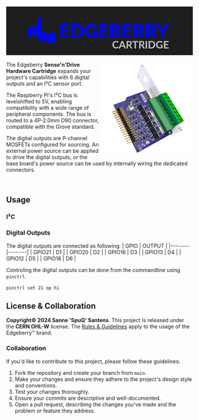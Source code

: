 ![Edgeberry banner](https://raw.githubusercontent.com/Edgeberry/.github/main/brand/EdgeBerry_banner_cartridge.png)

<img src="documentation/SenseAndDrive_Cartridge.png" align="right" width="50%"/>

The Edgeberry **Sense'n'Drive Hardware Cartridge** expands your project's capabilities with 6 digital outputs and an I²C sensor port.

The Raspberry Pi's I²C bus is levelshifted to 5V, enabling compatibility with a wide range of peripheral components. The bus is routed to a 4P-2.0mm D90 connector, compatible with the Grove standard.

The digital outputs are P-channel MOSFETs configured for sourcing. An external power source can be applied to drive the digital outputs, or the base board's power source can be used by internally wiring the dedicated connectors.

<br clear="right"/>

## Usage
### I²C

### Digital Outputs
The digital outputs are connected as following:
|  GPIO  | OUTPUT |
|--------|--------|
| GPIO21 | D1     |
| GPIO20 | D2     |
| GPIO16 | D3     |
| GPIO13 | D4     |
| GPIO12 | D5     |
| GPIO18 | D6     |

Controling the digital outputs can be done from the commandline using `pinctrl`.
```
pinctrl set 21 op hi
```

## License & Collaboration
**Copyright© 2024 Sanne 'SpuQ' Santens**. This project is released under the **CERN OHL-W** license. The [Rules & Guidelines](https://github.com/Edgeberry/.github/blob/main/brand/Edgeberry_Trademark_Rules_and_Guidelines.md) apply to the usage of the Edgeberry™ brand.

### Collaboration

If you'd like to contribute to this project, please follow these guidelines:
1. Fork the repository and create your branch from `main`.
2. Make your changes and ensure they adhere to the project's design style and conventions.
3. Test your changes thoroughly.
4. Ensure your commits are descriptive and well-documented.
5. Open a pull request, describing the changes you've made and the problem or feature they address.
